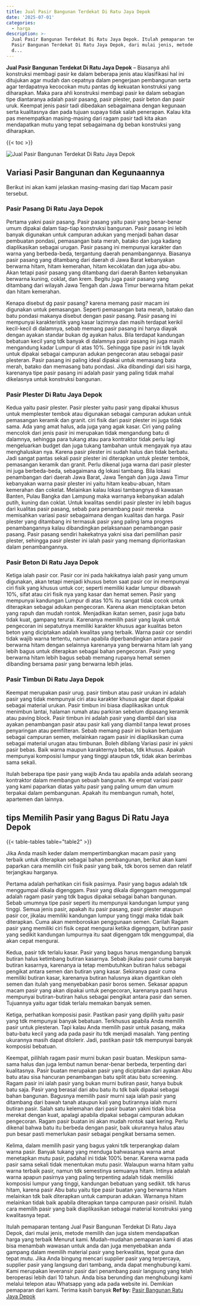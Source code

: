 ```yaml
---
title: Jual Pasir Bangunan Terdekat Di Ratu Jaya Depok
date: '2025-07-01'
categories:
  - harga
description: >-
  Jual Pasir Bangunan Terdekat Di Ratu Jaya Depok. Itulah pemaparan tentang Jual
  Pasir Bangunan Terdekat Di Ratu Jaya Depok, dari mulai jenis, metode memilih
  d...
---
```


**Jual Pasir Bangunan Terdekat Di Ratu Jaya Depok** – Biasanya ahli konstruksi membagi pasir ke dalam beberapa jenis atau klasifikasi hal ini ditujukan agar mudah dan cepatnya dalam pengerjaan pembangunan serta agar terdapatnya kecocokan mutu pantas dg kekuatan konstruksi yang diharapkan. Maka para ahli konstruksi membagi pasir ke dalam sebagian tipe diantaranya adalah pasir pasang, pasir plester, pasir beton dan pasir uruk. Keempat jenis pasir tadi dibedakan sebagaimana dengan kegunaan serta kualitasnya dan pada tujuan supaya tidak salah penerapan. Kalau kita pas menempatkan masing-masing dari ragam pasir tadi kita akan mendapatkan mutu yang tepat sebagaimana dg beban konstruksi yang diharapkan.

{{< toc >}}

![Jual Pasir Bangunan Terdekat Di Ratu Jaya Depok](/images/jual-pasir-bangunan-65.png)

## Variasi Pasir Bangunan dan Kegunaannya

Berikut ini akan kami jelaskan masing-masing dari tiap Macam pasir tersebut.

### Pasir Pasang Di Ratu Jaya Depok

Pertama yakni pasir pasang. Pasir pasang yaitu pasir yang benar-benar umum dipakai dalam tiap-tiap konstruksi bangunan. Pasir pasang ini lebih banyak digunakan untuk campuran adukan yang menjadi bahan dasar pembuatan pondasi, pemasangan bata merah, batako dan juga kadang diaplikasikan sebagai urugan. Pasir pasang ini mempunyai karakter dan warna yang berbeda-beda, tergantung daerah penambangannya. Biasanya pasir pasang yang ditambang dari daerah di Jawa Barat kebanyakan berwarna hitam, hitam kemerahan, hitam kecoklatan dan juga abu-abu. Akan tetapi pasir pasang yang ditambang dari daerah Banten kebanyakan berwarna kuning, coklat, dan krem. Begitu juga pasir pasang yang ditambang dari wilayah Jawa Tengah dan Jawa Timur berwarna hitam pekat dan hitam kemerahan.

Kenapa disebut dg pasir pasang? karena memang pasir macam ini digunakan untuk pemasangan. Seperti pemasangan bata merah, batako dan batu pondasi makanya disebut dengan pasir pasang. Pasir pasang ini mempunyai karakteristik yang kasar lazimnya dan masih terdapat kerikil kecil-kecil di dalamnya, sebab memang pasir pasang ini hanya diayak dengan ayakan standar bukan dg ayakan halus. Bila terdapat kandungan bebatuan kecil yang tdk banyak di dalamnya pasir pasang ini juga masih mengandung kadar Lumpur di atas 10%. Sehingga tipe pasir ini tdk layak untuk dipakai sebagai campuran adukan pengecoran atau sebagai pasir plesteran. Pasir pasang ini paling ideal dipakai untuk memasang bata merah, batako dan memasang batu pondasi. Jika dibandingi dari sisi harga, karenanya tipe pasir pasang ini adalah pasir yang paling tidak mahal dikelasnya untuk konstruksi bangunan.

### Pasir Plester Di Ratu Jaya Depok

Kedua yaitu pasir plester. Pasir plester yaitu pasir yang dipakai khusus untuk memplester tembok atau digunakan sebagai campuran adukan untuk pemasangan keramik dan granit. ciri fisik dari pasir plester ini juga tidak sama. Ada yang amat halus, ada juga yang agak kasar. Ciri yang paling mencolok dari jenis pasir ini merupakan tidak mengandung batu di dalamnya, sehingga para tukang atau para kontraktor tidak perlu lagi mengeluarkan budget dan juga tukang tambahan untuk mengayak nya atau menghaluskan nya. Karena pasir plester ini sudah halus dan tidak berbatu. Jadi sangat pantas sekali pasir plester ini diterapkan untuk plester tembok, pemasangan keramik dan granit. Perlu dikenal juga warna dari pasir plester ini juga berbeda-beda, sebagaimana dg lokasi tambang. Bila lokasi penambangan dari daerah Jawa Barat, Jawa Tengah dan juga Jawa Timur kebanyakan warna pasir plester ini yaitu hitam keabu-abuan, hitam kemerahan dan cokelat. Melainkan kalau lokasi tambangnya di kawasan Banten, Pulau Bangka dan Lampung maka warnanya kebanyakan adalah putih, kuning dan coklat. Untuk kwalitas sendiri pasir plester ini lebih bagus dari kualitas pasir pasang, sebab para penambang pasir mereka memisahkan variasi pasir sebagaimana dengan kualitas dan harga. Pasir plester yang ditambang ini termasuk pasir yang paling lama progres penambangannya kalau dibandingkan pelaksanaan penambangan pasir pasang. Pasir pasang sendiri hakekatnya yakni sisa dari pemilihan pasir plester, sehingga pasir plester ini ialah pasir yang memang diprioritaskan dalam penambangannya.

### Pasir Beton Di Ratu Jaya Depok

Ketiga ialah pasir cor. Pasir cor ini pada hakikatnya ialah pasir yang umum digunakan, akan tetapi menjadi khusus beton saat pasir cor ini mempunyai ciri fisik yang khusus untuk cor; seperti memiliki kadar lumpur dibawah 10%, sifat atau ciri fisik nya yang kasar dan hemat semen. Pasir yang mempunyai kandungan Lumpur di atas 10% itu sangat tidak cocok untuk diterapkan sebagai adukan pengecoran. Karena akan menciptakan beton yang rapuh dan mudah rontok. Menjadikan ikatan semen, pasir juga batu tidak kuat, gampang terurai. Karenanya memilih pasir yang layak untuk pengecoran ini sepatutnya memiliki karakter khusus agar kualitas beton beton yang diciptakan adalah kwalitas yang terbaik. Warna pasir cor sendiri tidak wajib warna tertentu, namun apabila diperbandingkan antara pasir berwarna hitam dengan selainnya karenanya yang berwarna hitam lah yang lebih bagus untuk diterapkan sebagai bahan pengecoran. Pasir yang berwarna hitam lebih bagus sebab memang rupanya hemat semen dibanding bersama pasir yang berwarna lebih jelas.

### Pasir Timbun Di Ratu Jaya Depok

Keempat merupakan pasir urug. pasir timbun atau pasir urukan ini adalah pasir yang tidak mempunyai ciri atau karakter khusus agar dapat dipakai sebagai material urukan. Pasir timbun ini biasa diaplikasikan untuk menimbun lantai, halaman rumah atau parkiran sebelum dipasang keramik atau paving block. Pasir timbun ini adalah pasir yang diambil dari sisa ayakan penambangan pasir atau pasir kali yang diambil tanpa lewat proses penyaringan atau pemfilteran. Sebab memang pasir ini bukan bertujuan sebagai campuran semen, melainkan ragam pasir ini diaplikasikan cuma sebagai material urugan atau timbunan. Boleh dibilang Variasi pasir ini yakni pasir bebas. Baik warna maupun karakternya bebas, tdk khusus. Apakah mempunyai komposisi lumpur yang tinggi ataupun tdk, tidak akan berimbas sama sekali.

Itulah beberapa tipe pasir yang wajib Anda tau apabila anda adalah seorang kontraktor dalam membangun sebuah bangunan. Ke empat variasi pasir yang kami paparkan diatas yaitu pasir yang paling umum dan umum terpakai dalam pembangunan. Apakah itu membangun rumah, hotel, apartemen dan lainnya.

## tips Memilih Pasir yang Bagus Di Ratu Jaya Depok

{{< table-tables table="table2" >}}

Jika Anda masih keder dalam mempertimbangkan macam pasir yang terbaik untuk diterapkan sebagai bahan pembangunan, berikut akan kami paparkan cara memilih ciri fisik pasir yang baik, tdk boros semen dan relatif terjangkau harganya.

Pertama adalah perhatikan ciri fisik pasirnya. Pasir yang bagus adalah tdk menggumpal dikala digenggam. Pasir yang dikala digenggam menggumpal adalah ragam pasir yang tdk bagus dipakai sebagai bahan bangunan. Sebab umumnya tipe pasir seperti itu mempunyai kandungan lumpur yang tinggi. Semua jenis pasir, apakah itu pasir pasang, pasir plester ataupun pasir cor, jikalau memiliki kandungan lumpur yang tinggi maka tidak baik diterapkan. Cuma akan memboroskan penggunaan semen. Carilah Ragam pasir yang memiliki ciri fisik cepat mengurai ketika digenggam, butiran pasir yang sedikit kandungan lumpurnya itu saat digenggam tdk menggumpal, dia akan cepat mengurai.

Kedua, pasir tdk terlalu kasar. Pasir yang bagus harus mengandung banyak butiran halus ketimbang butiran kasarnya. Sebab jikalau pasir cuma banyak butiran kasarnya, karenanya ia tetap membutuhkan butiran halus sebagai pengikat antara semen dan butiran yang kasar. Sekiranya pasir cuma memiliki butiran kasar, karenanya butiran halusnya akan digantikan oleh semen dan itulah yang menyebabkan pasir boros semen. Sekasar apapun macam pasir yang akan dipakai untuk pengecoran, karenanya pasti harus mempunyai butiran-butiran halus sebagai pengikat antara pasir dan semen. Tujuannya yaitu agar tidak terlalu memakan banyak semen.

Ketiga, perhatikan komposisi pasir. Pastikan pasir yang dipilih yaitu pasir yang tdk mempunyai banyak bebatuan. Terkhusus apabila Anda memilih pasir untuk plesteran. Tapi kalau Anda memilih pasir untuk pasang, maka batu-batu kecil yang ada pada pasir itu tdk menjadi masalah. Yang penting ukurannya masih dapat ditolerir. Jadi, pastikan pasir tdk mempunyai banyak komposisi bebatuan.

Keempat, pilihlah ragam pasir murni bukan pasir buatan. Meskipun sama-sama halus dan juga lembut namun benar-benar berbeda, terpenting dari kualitasnya. Pasir buatan merupakan pasir yang diciptakan dari ayakan Abu batu atau sisa hancuran penambangan batu split atau batu screening. Ragam pasir ini ialah pasir yang bukan murni butiran pasir, hanya bubuk batu saja. Pasir yang berasal dari abu batu itu tdk baik dipakai sebagai bahan bangunan. Bagusnya memilih pasir murni saja ialah pasir yang ditambang dari bawah tanah ataupun kali yang butirannya ialah murni butiran pasir. Salah satu kelemahan dari pasir buatan yakni tidak bisa merekat dengan kuat, apalagi apabila dipakai sebagai campuran adukan pengecoran. Ragam pasir buatan ini akan mudah rontok saat kering. Perlu dikenal bahwa batu itu berbeda dengan pasir, baik ukurannya halus atau pun besar pasti memerlukan pasir sebagai pengikat bersama semen.

Kelima, dalam memilih pasir yang bagus yakni tdk terperangkap dalam warna pasir. Banyak tukang yang menduga bahwasanya warna amat menetapkan mutu pasir, padahal ini tidak 100% benar. Karena warna pada pasir sama sekali tidak menentukan mutu pasir. Walaupun warna hitam yaitu warna terbaik pasir, namun tdk semestinya semuanya hitam. Intinya adalah warna apapun pasirnya yang paling terpenting adalah tidak memiliki komposisi lumpur yang tinggi, kandungan bebatuan yang sedikit. tdk harus hitam, karena pasir Abu batu yaitu tipe pasir buatan yang berwarna hitam melainkan tdk baik diterapkan untuk campuran adukan. Warnanya hitam melainkan tidak baik apabila diterapkan tanpa campuran pasir orisinil. Itulah cara memilih pasir yang baik diaplikasikan sebagai material konstruksi yang kwalitasnya tepat.

Itulah pemaparan tentang Jual Pasir Bangunan Terdekat Di Ratu Jaya Depok, dari mulai jenis, metode memilih dan juga sistem mendapatkan harga yang terbaik Menurut kami. Mudah-mudahan pemaparan kami di atas bisa menambah wawasan untuk anda dan juga menyebabkan anda gampang dalam memilih material pasir yang berkwalitas, tepat guna dan tepat mutu. Jika Anda bingung mencari supplier pasir yang terpercaya, supplier pasir yang langsung dari tambang, anda dapat menghubungi kami. Kami merupakan leveransir pasir dari penambang pasir langsung yang telah beroperasi lebih dari 10 tahun. Anda bisa berunding dan menghubungi kami melalui telepon atau Whatsapp yang ada pada website ini. Demikian pemaparan dari kami. Terima kasih banyak
**Ref by:** [Pasir Bangunan Ratu Jaya Depok](https://id.wikipedia.org/wiki/Pasir)
